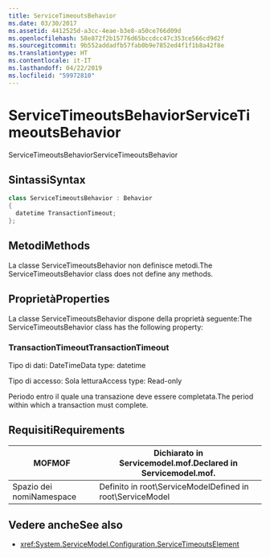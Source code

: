 ```yaml
---
title: ServiceTimeoutsBehavior
ms.date: 03/30/2017
ms.assetid: 4412525d-a3cc-4eae-b3e8-a50ce766d09d
ms.openlocfilehash: 58e872f2b15776d65bccdcc47c353ce566cd9d2f
ms.sourcegitcommit: 9b552addadfb57fab0b9e7852ed4f1f1b8a42f8e
ms.translationtype: HT
ms.contentlocale: it-IT
ms.lasthandoff: 04/22/2019
ms.locfileid: "59972810"
---
```

# <a name="servicetimeoutsbehavior"></a><span data-ttu-id="5b4da-102">ServiceTimeoutsBehavior</span><span class="sxs-lookup"><span data-stu-id="5b4da-102">ServiceTimeoutsBehavior</span></span>
<span data-ttu-id="5b4da-103">ServiceTimeoutsBehavior</span><span class="sxs-lookup"><span data-stu-id="5b4da-103">ServiceTimeoutsBehavior</span></span>  
  
## <a name="syntax"></a><span data-ttu-id="5b4da-104">Sintassi</span><span class="sxs-lookup"><span data-stu-id="5b4da-104">Syntax</span></span>  
  
```csharp
class ServiceTimeoutsBehavior : Behavior  
{  
  datetime TransactionTimeout;  
};  
```  
  
## <a name="methods"></a><span data-ttu-id="5b4da-105">Metodi</span><span class="sxs-lookup"><span data-stu-id="5b4da-105">Methods</span></span>  
 <span data-ttu-id="5b4da-106">La classe ServiceTimeoutsBehavior non definisce metodi.</span><span class="sxs-lookup"><span data-stu-id="5b4da-106">The ServiceTimeoutsBehavior class does not define any methods.</span></span>  
  
## <a name="properties"></a><span data-ttu-id="5b4da-107">Proprietà</span><span class="sxs-lookup"><span data-stu-id="5b4da-107">Properties</span></span>  
 <span data-ttu-id="5b4da-108">La classe ServiceTimeoutsBehavior dispone della proprietà seguente:</span><span class="sxs-lookup"><span data-stu-id="5b4da-108">The ServiceTimeoutsBehavior class has the following property:</span></span>  
  
### <a name="transactiontimeout"></a><span data-ttu-id="5b4da-109">TransactionTimeout</span><span class="sxs-lookup"><span data-stu-id="5b4da-109">TransactionTimeout</span></span>  
 <span data-ttu-id="5b4da-110">Tipo di dati: DateTime</span><span class="sxs-lookup"><span data-stu-id="5b4da-110">Data type: datetime</span></span>  
  
 <span data-ttu-id="5b4da-111">Tipo di accesso: Sola lettura</span><span class="sxs-lookup"><span data-stu-id="5b4da-111">Access type: Read-only</span></span>  
  
 <span data-ttu-id="5b4da-112">Periodo entro il quale una transazione deve essere completata.</span><span class="sxs-lookup"><span data-stu-id="5b4da-112">The period within which a transaction must complete.</span></span>  
  
## <a name="requirements"></a><span data-ttu-id="5b4da-113">Requisiti</span><span class="sxs-lookup"><span data-stu-id="5b4da-113">Requirements</span></span>  
  
|<span data-ttu-id="5b4da-114">MOF</span><span class="sxs-lookup"><span data-stu-id="5b4da-114">MOF</span></span>|<span data-ttu-id="5b4da-115">Dichiarato in Servicemodel.mof.</span><span class="sxs-lookup"><span data-stu-id="5b4da-115">Declared in Servicemodel.mof.</span></span>|  
|---------|-----------------------------------|  
|<span data-ttu-id="5b4da-116">Spazio dei nomi</span><span class="sxs-lookup"><span data-stu-id="5b4da-116">Namespace</span></span>|<span data-ttu-id="5b4da-117">Definito in root\ServiceModel</span><span class="sxs-lookup"><span data-stu-id="5b4da-117">Defined in root\ServiceModel</span></span>|  
  
## <a name="see-also"></a><span data-ttu-id="5b4da-118">Vedere anche</span><span class="sxs-lookup"><span data-stu-id="5b4da-118">See also</span></span>

- <xref:System.ServiceModel.Configuration.ServiceTimeoutsElement>
